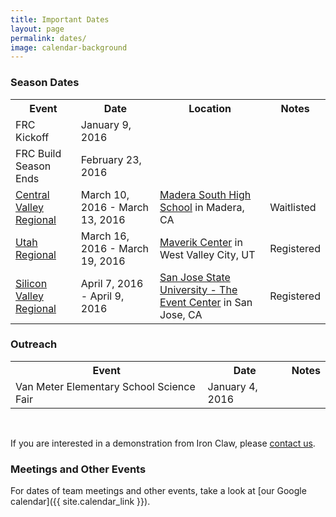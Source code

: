 ```yaml
---
title: Important Dates
layout: page
permalink: dates/
image: calendar-background
---
```


### Season Dates

<div id="season-dates-table">
    <table class="mdl-data-table mdl-js-data-table mdl-shadow--2dp">
      <tbody>
        <tr>
          <th class="mdl-data-table__cell--non-numeric">Event</th>
          <th>Date</th>
          <th>Location</th>
          <th>Notes</th>
        </tr>
        <tr>
          <td class="mdl-data-table__cell--non-numeric">FRC Kickoff</td>
          <td>January 9, 2016</td>
          <td></td>
          <td></td>
        </tr>
        <tr>
          <td class="mdl-data-table__cell--non-numeric">FRC Build Season Ends</td>
          <td>February 23, 2016</td>
          <td></td>
          <td></td>
        </tr>
        <tr>
          <td class="mdl-data-table__cell--non-numeric"><a href="http://www.cvrobotics.org/frc/regional/">Central Valley Regional</a></td>
          <td>March 10, 2016 - March 13, 2016</td>
          <td><a href="https://www.google.com/maps?q=Madera+South+High+School%0D%0A705+W.+Pecan+Avenue%0D%0AMadera,+CA+93637%0D%0AUSA">Madera South High School</a> in Madera, CA</td>
          <td>Waitlisted</td>
        </tr>
        <tr>
          <td class="mdl-data-table__cell--non-numeric"><a href="http://www.utfrc.utah.edu/">Utah Regional</a></td>
          <td>March 16, 2016 - March 19, 2016</td>
          <td><a href="https://www.google.com/maps?q=Maverik+Center%0D%0A3200+South+Decker+Lake+Drive%0D%0AWest+Valley+City,+UT+84119%0D%0AUSA">Maverik Center</a> in West Valley City, UT</td>
          <td>Registered</td>
        </tr>
        <tr>
          <td class="mdl-data-table__cell--non-numeric"><a href="http://www.firstsv.org/">Silicon Valley Regional</a></td>
          <td>April 7, 2016 - April 9, 2016</td>
          <td><a href="https://www.google.com/maps?q=San+Jose+State+University+-+The+Event+Center%0D%0A290+South+7th+Street%0D%0ASan+Jose,+CA+95112%0D%0AUSA">San Jose State University - The Event Center</a> in San Jose, CA</td>
          <td>Registered</td>
        </tr>
      </tbody>
    </table>
</div>

### Outreach

<div id="important-dates-table">
    <table class="mdl-data-table mdl-js-data-table mdl-shadow--2dp">
      <tbody>
        <tr>
          <th class="mdl-data-table__cell--non-numeric">Event</th>
          <th>Date</th>
          <th>Notes</th>
        </tr>
        <tr>
          <td class="mdl-data-table__cell--non-numeric">Van Meter Elementary School Science Fair</td>
          <td>January 4, 2016</td>
          <td></td>
        </tr>
      </tbody>
    </table>
</div>
<br />

If you are interested in a demonstration from Iron Claw, please [contact us](mailto:contact@ironclaw972.org).

### Meetings and Other Events

For dates of team meetings and other events, take a look at [our Google calendar]({{ site.calendar_link }}).
